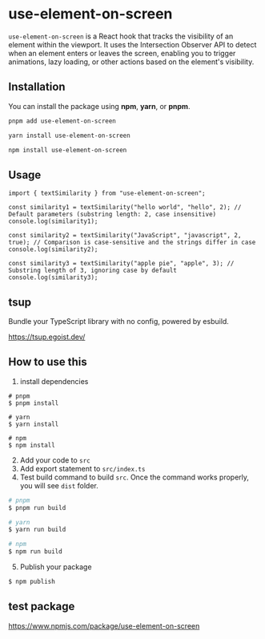 # **use-element-on-screen**

`use-element-on-screen` is a React hook that tracks the visibility of an element within the viewport. It uses the Intersection Observer API to detect when an element enters or leaves the screen, enabling you to trigger animations, lazy loading, or other actions based on the element's visibility.

## Installation

You can install the package using **npm**, **yarn**, or **pnpm**.

```bash
pnpm add use-element-on-screen

yarn install use-element-on-screen

npm install use-element-on-screen
```

## Usage

```tsx
import { textSimilarity } from "use-element-on-screen";

const similarity1 = textSimilarity("hello world", "hello", 2); // Default parameters (substring length: 2, case insensitive)
console.log(similarity1);

const similarity2 = textSimilarity("JavaScript", "javascript", 2, true); // Comparison is case-sensitive and the strings differ in case
console.log(similarity2);

const similarity3 = textSimilarity("apple pie", "apple", 3); // Substring length of 3, ignoring case by default
console.log(similarity3);
```

## tsup

Bundle your TypeScript library with no config, powered by esbuild.

https://tsup.egoist.dev/

## How to use this

1. install dependencies

```
# pnpm
$ pnpm install

# yarn
$ yarn install

# npm
$ npm install
```

2. Add your code to `src`
3. Add export statement to `src/index.ts`
4. Test build command to build `src`.
   Once the command works properly, you will see `dist` folder.

```zsh
# pnpm
$ pnpm run build

# yarn
$ yarn run build

# npm
$ npm run build
```

5. Publish your package

```zsh
$ npm publish
```

## test package

https://www.npmjs.com/package/use-element-on-screen
